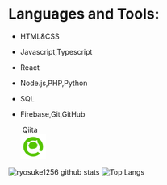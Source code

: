 # Languages and Tools:
- HTML&CSS   
- Javascript,Typescript
- React     
- Node.js,PHP,Python
- SQL
- Firebase,Git,GitHub

   &nbsp;Qiita  
<a href="https://qiita.com/e8750520"><img src="https://github.com/ryosuke1256/image/blob/main/Qiita.png" width=50px></a>

![ryosuke1256 github stats](https://github-readme-stats.vercel.app/api?username=ryosuke1256&count_private=true&show_icons=true&theme=buefy)
![Top Langs](https://github-readme-stats.vercel.app/api/top-langs/?username=ryosuke1256&langs_count=8&theme=buefy&layout=compact)<br>
